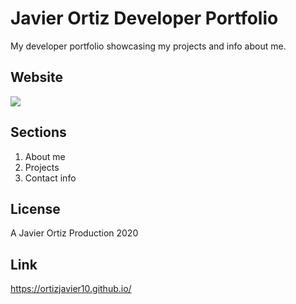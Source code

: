 # Javier Ortiz Developer Portfolio
My developer portfolio showcasing my projects and info about me.

## Website
<img src="./assets/images/screenshot.jpg" >

## Sections
1. About me
2. Projects
3. Contact info

## License 
A Javier Ortiz Production 2020

## Link
https://ortizjavier10.github.io/
